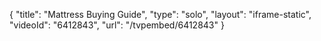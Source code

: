 {
    "title": "Mattress Buying Guide",
    "type": "solo",
    "layout": "iframe-static",
    "videoId": "6412843",
    "url": "\/tvpembed\/6412843"
}